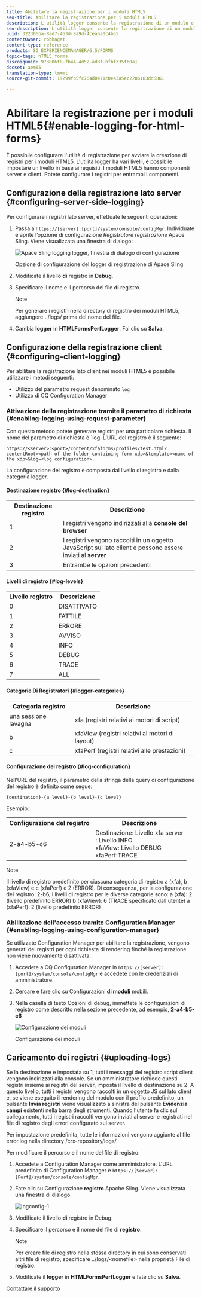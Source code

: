 ```yaml
---
title: Abilitare la registrazione per i moduli HTML5
seo-title: Abilitare la registrazione per i moduli HTML5
description: L'utilità logger consente la registrazione di un modulo e facilita il debug dei problemi relativi al modulo.
seo-description: L'utilità logger consente la registrazione di un modulo e facilita il debug dei problemi relativi al modulo.
uuid: 322306ba-8ad7-463d-8a9d-4cea5a0c4b55
contentOwner: robhagat
content-type: reference
products: SG_EXPERIENCEMANAGER/6.5/FORMS
topic-tags: hTML5_forms
discoiquuid: 973806f8-fb44-4d52-ad3f-bfbf335f60a1
docset: aem65
translation-type: tm+mt
source-git-commit: 19299fb5fc764d0e71c0ea3a5ec2286183dd6861

---
```



# Abilitare la registrazione per i moduli HTML5{#enable-logging-for-html-forms}

È possibile configurare l&#39;utilità di registrazione per avviare la creazione di registri per i moduli HTML5. L&#39;utilità logger ha vari livelli, è possibile impostare un livello in base ai requisiti. I moduli HTML5 hanno componenti server e client. Potete configurare i registri per entrambi i componenti.

## Configurazione della registrazione lato server {#configuring-server-side-logging}

Per configurare i registri lato server, effettuate le seguenti operazioni:

1. Passa a `https://[server]:[port]/system/console/configMgr`. Individuate e aprite l’opzione di configurazione *Registratore registrazione* Apace Sling. Viene visualizzata una finestra di dialogo:

   ![ Apace Sling logging logger, finestra di dialogo di configurazione](assets/logconfig.png)

   Opzione di configurazione del logger di registrazione di Apace Sling

1. Modificate il livello **di** registro in **Debug**.

1. Specificare il nome e il percorso del file **di** registro.

   >[!NOTE]
   >
   >Per generare i registri nella directory di registro dei moduli HTML5, aggiungere ../logs/ prima del nome del file.

1. Cambia **logger** in **HTMLFormsPerfLogger**. Fai clic su **Salva**.

## Configurazione della registrazione client {#configuring-client-logging}

Per abilitare la registrazione lato client nei moduli HTML5 è possibile utilizzare i metodi seguenti:

* Utilizzo del parametro request denominato `log`
* Utilizzo di CQ Configuration Manager

### Attivazione della registrazione tramite il parametro di richiesta {#enabling-logging-using-request-parameter}

Con questo metodo potete generare registri per una particolare richiesta. Il nome del parametro di richiesta è `log. L’URL del registro è il seguente:

`https://<server>:<port>/content/xfaforms/profiles/test.html?contentRoot=<path of the folder containing form xdp>&template=<name of the xdp>&log=<log configuration>.`

La configurazione del registro è composta dal livello di registro e dalla categoria logger.

#### Destinazione registro {#log-destination}

<table>
 <tbody>
  <tr>
   <th><strong>Destinazione registro</strong></th>
   <th><strong>Descrizione</strong></th>
  </tr>
  <tr>
   <td>1</td>
   <td>I registri vengono indirizzati alla <strong>console del browser</strong></td>
  </tr>
  <tr>
   <td>2</td>
   <td>I registri vengono raccolti in un oggetto JavaScript sul lato client e possono essere inviati al <strong>server</strong> </td>
  </tr>
  <tr>
   <td>3</td>
   <td>Entrambe le opzioni precedenti<br /> </td>
  </tr>
 </tbody>
</table>

#### Livelli di registro {#log-levels}

<table>
 <tbody>
  <tr>
   <th>Livello registro</th>
   <th>Descrizione</th>
  </tr>
  <tr>
   <td>0</td>
   <td>DISATTIVATO<br type="_moz" /> </td>
  </tr>
  <tr>
   <td>1</td>
   <td>FATTILE<br type="_moz" /> </td>
  </tr>
  <tr>
   <td>2</td>
   <td>ERRORE<br type="_moz" /> </td>
  </tr>
  <tr>
   <td>3</td>
   <td>AVVISO<br type="_moz" /> </td>
  </tr>
  <tr>
   <td>4</td>
   <td>INFO<br type="_moz" /> </td>
  </tr>
  <tr>
   <td>5</td>
   <td>DEBUG<br type="_moz" /> </td>
  </tr>
  <tr>
   <td>6</td>
   <td>TRACE<br type="_moz" /> </td>
  </tr>
  <tr>
   <td>7</td>
   <td>ALL<br type="_moz" /> </td>
  </tr>
 </tbody>
</table>

#### Categorie Di Registratori {#logger-categories}

<table>
 <tbody>
  <tr>
   <th>Categoria registro</th>
   <th>Descrizione</th>
  </tr>
  <tr>
   <td>una sessione lavagna </td>
   <td>xfa (registri relativi ai motori di script)</td>
  </tr>
  <tr>
   <td>b</td>
   <td>xfaView (registri relativi ai motori di layout)<br type="_moz" /> </td>
  </tr>
  <tr>
   <td>c</td>
   <td>xfaPerf (registri relativi alle prestazioni)<br type="_moz" /> </td>
  </tr>
 </tbody>
</table>

#### Configurazione del registro {#log-configuration}

Nell’URL del registro, il parametro della stringa della query di configurazione del registro è definito come segue:

`{destination}-{a level}-{b level}-{c level}`

Esempio:

<table>
 <tbody>
  <tr>
   <th>Configurazione del registro</th>
   <th>Descrizione</th>
  </tr>
  <tr>
   <td>2-a4-b5-c6<br type="_moz" /> </td>
   <td>Destinazione: Livello xfa server<br /> : Livello INFO<br /> xfaView: Livello DEBUG<br /> xfaPerf:TRACE</td>
  </tr>
 </tbody>
</table>

>[!NOTE]
>
>Il livello di registro predefinito per ciascuna categoria di registro a (xfa), b (xfaView) e c (xfaPerf) è 2 (ERROR). Di conseguenza, per la configurazione del registro: 2-b6, i livelli di registro per le diverse categorie sono:
>a (xfa): 2 (livello predefinito ERROR)
>b (xfaView): 6 (TRACE specificato dall&#39;utente)
>a (xfaPerf): 2 (livello predefinito ERROR)

### Abilitazione dell&#39;accesso tramite Configuration Manager {#enabling-logging-using-configuration-manager}

Se utilizzate Configuration Manager per abilitare la registrazione, vengono generati dei registri per ogni richiesta di rendering finché la registrazione non viene nuovamente disattivata.

1. Accedete a CQ Configuration Manager in `https://[server]:[port]/system/console/configMgr` e accedete con le credenziali di amministratore.
1. Cercare e fare clic su Configurazioni **di moduli** mobili.
1. Nella casella di testo Opzioni di debug, immettete le configurazioni di registro come descritto nella sezione precedente, ad esempio, **2-a4-b5-c6**

   ![Configurazione dei moduli](assets/forms_configuration.png)

   Configurazione dei moduli

## Caricamento dei registri {#uploading-logs}

Se la destinazione è impostata su 1, tutti i messaggi del registro script client vengono indirizzati alla console. Se un amministratore richiede questi registri insieme ai registri del server, imposta il livello di destinazione su 2. A questo livello, tutti i registri vengono raccolti in un oggetto JS sul lato client e, se viene eseguito il rendering del modulo con il profilo predefinito, un pulsante **Invia registri** viene visualizzato a sinistra del pulsante **Evidenzia campi** esistenti nella barra degli strumenti. Quando l&#39;utente fa clic sul collegamento, tutti i registri raccolti vengono inviati al server e registrati nel file di registro degli errori configurato sul server.

Per impostazione predefinita, tutte le informazioni vengono aggiunte al file error.log nella directory /crx-repository/logs/.

Per modificare il percorso e il nome del file di registro:

1. Accedete a Configuration Manager come amministratore. L&#39;URL predefinito di Configuration Manager è `https://[Server]:[Port]/system/console/configMgr`.
1. Fate clic su Configurazione **registro** Apache Sling. Viene visualizzata una finestra di dialogo.

   ![logconfig-1](assets/logconfig-1.png)

1. Modificate il livello **di** registro in Debug.

1. Specificare il percorso e il nome del file di **registro**.

   >[!NOTE]
   >
   >Per creare file di registro nella stessa directory in cui sono conservati altri file di registro, specificare ../logs/&lt;nomefile> nella proprietà File di registro.

1. Modificate il **logger** in **HTMLFormsPerfLogger** e fate clic su **Salva**.

[Contattare il supporto](https://www.adobe.com/account/sign-in.supportportal.html)

